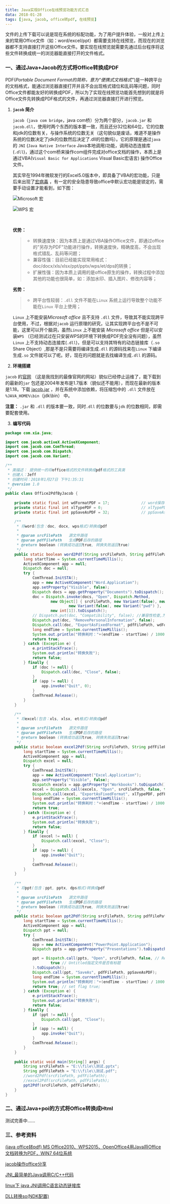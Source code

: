 ```yaml
---
title: Java实现Office在线预览功能方式汇总
data: 2018-01-28
tags: [java, jacob, office转pdf, 在线预览]
---
```


文件的上传下载可以说是现在系统的标配功能，为了用户提升体验，一般对上传上来的常用Office文件（如：word/excel/ppt）都需要支持在线预览，而现在的浏览器都不支持直接打开这些Office文件。要实现在线预览就需要先通过后台程序将这些文件转换成统一的浏览器能直接打开的文件格式。
<!-- more -->

### 一、通过Java+Jacob的方式将Office转换成PDF

PDF(*Portable Document Format的简称，意为“便携式文档格式”*)是一种跨平台的文档格式，能通过浏览器直接打开并且不会出现格式错位和乱码等问题，同时Office文件都能友好的转换成PDF，所以为了实现在线预览功能首先想到的就是将Office文件先转换成PDF格式的文件，再通过浏览器直接打开进行预览。

1. **`jacob` 简介** 

   `jacob`（`java com bridge`，java com桥）分为两个部分，`jacob.jar` 和 `jacob.dll`，使用时两个东西的版本要一致，而且还分32位和64位，它的位数和jdk的位数有关，与操作系统的位数无关（这句貌似是废话，难道不是操作系统的位数决定了jdk的位数然后决定了.dll的位数吗）。它的原理是通过`java` 的 `JNI`  (`Java Native Interface` Java本地调用)功能，调用动态连接库(`.dll`)，通过这个com桥来操作com组件完成对office文档的操作，本质上是通过VBA(`Visual Basic for Applications` Visual Basic宏语言) 操作Office文件。

   其实早在1994年微软发行的Excel5.0版本中，即具备了VBA的宏功能，只是后来出现了[宏病毒](https://baike.baidu.com/item/%E5%AE%8F%E7%97%85%E6%AF%92/1568984?fr=aladdin) ，有一定的安全隐患导致office中默认宏功能是锁定的，需要手动设置才能看到，如下图：

   ![Microsoft 宏](http://olywxnzqu.bkt.clouddn.com/image/office-view-online/microsoft_word_hong.png) 

   ![WPS 宏](http://olywxnzqu.bkt.clouddn.com/image/office-view-online/wps_word_hong.png) 

   ​

   **优势：**

   > * 转换速度快：因为本质上是通过VBA操作Office文件，即通过office的"另存为PDF"功能进行操作，转换速度快，精确度高，不会出现格式错乱、乱码等问题；
   > * 兼容性强：目前已经能实现常用格式：doc/docx/xls/xlsx/ppt/pptx/wps/et/dps的转换；
   > * 扩展性强：因为本质上调用的是office原生的操作，转换过程中添加其他的功能也很简单，如：添加水印、插入图片、修改内容等；

   **劣势：** 

   > * 跨平台性较弱：`.dll` 文件不能在`Linux` 系统上运行导致整个功能不能在`Linux` 平台上使用；

   `Linux` 上不能安装*Microsoft office* 且不支持 `.dll` 文件，导致其不能实现跨平台使用，不过，根据对`jacob` 运行原理的研究，让其实现跨平台也不是不可能，这里可以开个脑洞，虽然`Linux` 上不能安装 *Microsoft office* 但是可以安装`WPS` （已经测试过在只安装WPS的环境下转换成PDF完全没有问题），虽然`Linux` 上不支持动态连接库(`.dll`)，但是可以支持其特有的动态链接库（`.so` Share Object）,那是不是只需要将编译生成`.dll` 的源码找来在`Linux` 下编译生成`.so` 文件就可以了呢。好，现在的问题就是去找编译生成`.dll` 的源码。


2. **环境搭建** 

`jacob` 的[官网](http://danadler.com/jacob/) （这是我找到的最像官网的网站）貌似已经停止运维了，能下载到的最新的`jar` 包还是2004年发布是1.7版本（貌似还不能用），而现在最新的版本是1.18。下载 [jacob.jar](https://sourceforge.net/projects/jacob-project/?source=typ_redirect) ，并在系统中添加依赖，将压缩包中的 `.dll` 文件放在 `%JAVA_HOME%\bin`（jdk\bin） 中。

**注意：** `.jar` 和 `.dll` 的版本要一致，同时`.dll` 的位数要与`jdk` 的位数相同，即需要配套使用。

3. **编写代码** 

``` java
package com.xia.java;

import com.jacob.activeX.ActiveXComponent;
import com.jacob.com.ComThread;
import com.jacob.com.Dispatch;
import com.jacob.com.Variant;

/**
 * 类描述： 提供统一的将office格式的文件转换成pdf格式的工具类
 * 创建人：Jeff 
 * 创建时间：2018年1月27日 下午1:35:31
 * @version 1.0
 */
public class Office2PdfByJacob {
	
	private static final int wdFormatPDF = 17; 				// word保存为pdf格式宏，值为17
	private static final int xlTypePDF = 0; 				// xlTypePDF为特定值0
	private static final int ppSaveAsPDF = 32; 				// ppSaveAsPDF为特定值32

	/**
	 * 将word(包含：doc, docx, wps格式)转换成pdf
	 * 
	 * @param srcFilePath   源文件路径
	 * @param pdfFilePath   生成PDF后存的路径
	 * @return boolean (转换成功返回true, 转换失败返回true)
	 */
	public static boolean word2Pdf(String srcFilePath, String pdfFilePath) {
		long startTime = System.currentTimeMillis();
		ActiveXComponent app = null;
		Dispatch doc = null;
		try {
			ComThread.InitSTA();
			app = new ActiveXComponent("Word.Application");
			app.setProperty("Visible", false);
			Dispatch docs = app.getProperty("Documents").toDispatch();
			doc = Dispatch.invoke(docs, "Open", Dispatch.Method,
					new Object[] { srcFilePath, new Variant(false), new Variant(true), // 是否只读
							new Variant(false), new Variant("pwd") },
					new int[1]).toDispatch();
			// Dispatch.put(doc, "Compatibility", false); //兼容性检查,为特定值false不正确
			Dispatch.put(doc, "RemovePersonalInformation", false);
			Dispatch.call(doc, "ExportAsFixedFormat", pdfFilePath, wdFormatPDF);
			long endTime = System.currentTimeMillis();
			System.out.println("转换耗时："+(endTime - startTime) / 1000 + "秒");
			return true;
		} catch (Exception e) {
			e.printStackTrace();
			System.out.println("转换失败");
			return false;
		} finally {
			if (doc != null) {
				Dispatch.call(doc, "Close", false);
			}
			if (app != null) {
				app.invoke("Quit", 0);
			}
			ComThread.Release();
		}
	}

	/**
	 * 将excel(包含：xls, xlsx, et格式)转换成pdf
	 * 
	 * @param srcFilePath   源文件路径
	 * @param pdfFilePath   生成PDF后存的路径
	 * @return boolean (转换成功返回true, 转换失败返回true)
	 */
	public static boolean excel2Pdf(String srcFilePath, String pdfFilePath) {
		long startTime = System.currentTimeMillis();
		ActiveXComponent app = null;
		Dispatch excel = null;
		try {
			ComThread.InitSTA();
			app = new ActiveXComponent("Excel.Application");
			app.setProperty("Visible", false);
			Dispatch excels = app.getProperty("Workbooks").toDispatch();
			excel = Dispatch.call(excels, "Open", srcFilePath, false, true).toDispatch();
			Dispatch.call(excel, "ExportAsFixedFormat", xlTypePDF, pdfFilePath);
			long endTime = System.currentTimeMillis();
			System.out.println("转换耗时："+(endTime - startTime) / 1000 + "秒");
			return true;
		} catch (Exception e) {
			e.printStackTrace();
			System.out.println("转换失败");
			return false;
		} finally {
			if (excel != null) {
				Dispatch.call(excel, "Close");
			}
			if (app != null) {
				app.invoke("Quit");
			}
			ComThread.Release();
		}
	}
	
	/**
	 * 将ppt(包含：ppt, pptx, dps格式)转换成pdf
	 * 
	 * @param srcFilePath   源文件路径
	 * @param pdfFilePath   生成PDF后存的路径
	 * @return boolean (转换成功返回true, 转换失败返回true)
	 */
	public static boolean ppt2Pdf(String srcFilePath, String pdfFilePath) {
		long startTime = System.currentTimeMillis();
		ActiveXComponent app = null;
		Dispatch ppt = null;
		try {
			ComThread.InitSTA();
			app = new ActiveXComponent("PowerPoint.Application");
			Dispatch ppts = app.getProperty("Presentations").toDispatch();

			ppt = Dispatch.call(ppts, "Open", srcFilePath, false, // ReadOnly
					true // Untitled指定文件是否有标题
			).toDispatch();
			Dispatch.call(ppt, "SaveAs", pdfFilePath, ppSaveAsPDF);
			long endTime = System.currentTimeMillis();
			System.out.println("转换耗时："+(endTime - startTime) / 1000 + "秒");
			return true; // set flag true;
		} catch (Exception e) {
			e.printStackTrace();
			System.out.println("转换失败");
			return false;
		} finally {
			if (ppt != null) {
				Dispatch.call(ppt, "Close");
			}
			if (app != null) {
				app.invoke("Quit");
			}
			ComThread.Release();
		}
	}
	
	public static void main(String[] args) {
		String srcFilePath = "E:\\file\\测试.pptx";
		String pdfFilePath = "E:\\file\\测试.pdf";
		//word2Pdf(srcFilePath, pdfFilePath);
		//excel2Pdf(srcFilePath, pdfFilePath);
		ppt2Pdf(srcFilePath, pdfFilePath);
	}
}

```



### 二、通过Java+poi的方式将Office转换成Html

测试完善中......



### 三、参考资料

[(java office转pdf) MS Office2010、WPS2015、OpenOffice4用Java将Office文档转换为PDF，WIN7 64位系统](http://blog.csdn.net/huitoukest/article/details/51374623) 

[jacob操作office分享](http://men4661273.iteye.com/blog/2097871) 

[JNI_最简单的Java调用C/C++代码](http://blog.csdn.net/wwj_748/article/details/28136061) 

[linux下 java JNI调用C语言动态链接库](http://blog.csdn.net/alfredtofu/article/details/6861169) 

[DLL转换so(NDK配置)](http://blog.csdn.net/panpen120/article/details/42193003) 

